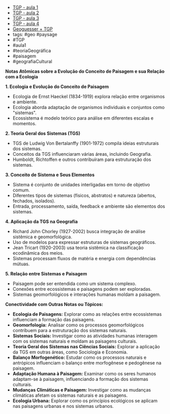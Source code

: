 

- [TGP - aula 1](TGP%20-%20aula%201.md)
- [TGP - aula 2](.md)
- [TGP - aula 3](TGP%20-%20aula%203.md)
- [TGP - aula 4](TGP%20-%20aula%204.md)
- [Geoguesser + TGP](Geoguesser%20+%20TGP.md)
- tags: #geo #paysage 
- #TGP
- #aula1
- #teoriaGeográfica
- #paisagem
- #geografiaCultural

**Notas Atômicas sobre a Evolução do Conceito de Paisagem e sua Relação com a Ecologia**

**1. Ecologia e Evolução do Conceito de Paisagem**
   - Ecologia de Ernst Haeckel (1834-1919) explora relação entre organismos e ambiente.
   - Ecologia aborda adaptação de organismos individuais e conjuntos como "sistemas".
   - Ecossistema é modelo teórico para análise em diferentes escalas e momentos.

**2. Teoria Geral dos Sistemas (TGS)**
   - TGS de Ludwig Von Bertalanffy (1901-1972) compila ideias estruturais dos sistemas.
   - Conceitos da TGS influenciaram várias áreas, incluindo Geografia.
   - Humboldt, Richtoffen e outros contribuíram para estruturação dos sistemas.

**3. Conceito de Sistema e Seus Elementos**
   - Sistema é conjunto de unidades interligadas em torno de objetivo comum.
   - Diferentes tipos de sistemas (físicos, abstratos) e natureza (abertos, fechados, isolados).
   - Entrada, processamento, saída, feedback e ambiente são elementos dos sistemas.

**4. Aplicação da TGS na Geografia**
   - Richard John Chorley (1927-2002) busca integração de análise sistêmica e geomorfológica.
   - Uso de modelos para expressar estruturas de sistemas geográficos.
   - Jean Tricart (1920-2003) usa teoria sistêmica na classificação ecodinâmica dos meios.
   - Sistemas processam fluxos de matéria e energia com dependências mútuas.

**5. Relação entre Sistemas e Paisagem**
   - Paisagem pode ser entendida como um sistema complexo.
   - Conexões entre ecossistemas e paisagens podem ser exploradas.
   - Sistemas geomorfológicos e interações humanas moldam a paisagem.

**Conectividade com Outras Notas ou Tópicos:**
- **Ecologia de Paisagens:** Explorar como as relações entre ecossistemas influenciam a formação das paisagens.
- **Geomorfologia:** Analisar como os processos geomorfológicos contribuem para a estruturação dos sistemas naturais.
- **Sistemas Sociais:** Investigar como as atividades humanas interagem com os sistemas naturais e moldam as paisagens culturais.
- **Teoria Geral dos Sistemas nas Ciências Sociais:** Explorar a aplicação da TGS em outras áreas, como Sociologia e Economia.
- **Balanço Morfogenético:** Estudar como os processos naturais e antrópicos influenciam o balanço entre morfogênese e pedogênese na paisagem.
- **Adaptação Humana à Paisagem:** Examinar como os seres humanos adaptam-se à paisagem, influenciando a formação dos sistemas culturais.
- **Mudanças Climáticas e Paisagem:** Investigar como as mudanças climáticas afetam os sistemas naturais e as paisagens.
- **Ecologia Urbana:** Explorar como os princípios ecológicos se aplicam nas paisagens urbanas e nos sistemas urbanos.